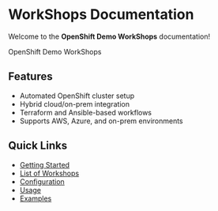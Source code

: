 # WorkShops Documentation

Welcome to the **OpenShift Demo WorkShops** documentation!

OpenShift Demo WorkShops 

## Features
- Automated OpenShift cluster setup
- Hybrid cloud/on-prem integration
- Terraform and Ansible-based workflows
- Supports AWS, Azure, and on-prem environments

## Quick Links
- [Getting Started](getting-started/getting-started.md)
- [List of Workshops](installation.md)
- [Configuration](configuration.md)
- [Usage](usage.md)
- [Examples](examples.md)
  